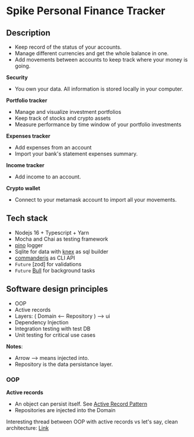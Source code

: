 # Spike Personal Finance Tracker

## Description

- Keep record of the status of your accounts.
- Manage different currencies and get the whole balance in one.
- Add movements between accounts to keep track where your money is going.

__Security__
- You own your data. All information is stored locally in your computer.

__Portfolio tracker__
- Manage and visualize investment portfolios
- Keep track of stocks and crypto assets
- Measure performance by time window of your portfolio investments

__Expenses tracker__
- Add expenses from an account
- Import your bank's statement expenses summary.

__Income tracker__
- Add income to an account.

__Crypto wallet__
- Connect to your metamask account to import all your movements.


## Tech stack

  - Nodejs 16 + Typescript + Yarn
  - Mocha and Chai as testing framework
  - [pino]() logger
  - Sqlite for data with [knex]() as sql builder
  - [commanderjs]() as CLI API
  - `Future` [zod] for validations
  - `Future` [Bull]() for background tasks

## Software design principles

  - OOP
  - Active records
  - Layers: ( Domain <-- Repository ) --> ui
  - Dependency Injection
  - Integration testing with test DB
  - Unit testing for critical use cases

__Notes__:
  - Arrow --> means injected into.
  - Repository is the data persistance layer.

### OOP

__Active records__

- An object can persist itself. See [Active Record Pattern](https://en.wikipedia.org/wiki/Active_record_pattern)
- Repositories are injected into the Domain

Interesting thread between OOP with active records vs let's say, clean architecture:
[Link](https://softwareengineering.stackexchange.com/questions/379992/is-domain-persistence-model-isolation-usually-this-awkward)
